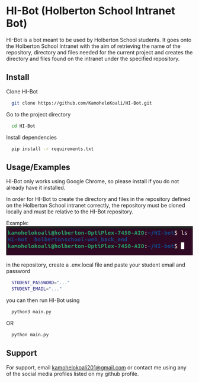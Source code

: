 
# HI-Bot (Holberton School Intranet Bot)

HI-Bot is a bot meant to be used by Holberton School students. It goes onto the Holberton School Intranet with the aim of retrieving the name of the repository, directory and files needed for the current project and creates the directory and files found on the intranet under the specified repository.


## Install

Clone HI-Bot

```bash
  git clone https://github.com/KamoheloKoali/HI-Bot.git
```

Go to the project directory

```bash
  cd HI-Bot
```

Install dependencies

```bash
  pip install -r requirements.txt
```


## Usage/Examples

HI-Bot only works using Google Chrome, so please install if you do not already have it installed.

In order for HI-Bot to create the directory and files in the repository defined on the Holberton School intranet correctly, the repository must be cloned locally and must be relative to the HI-Bot repository.

Example: ![Example Screenshot](./img/image.png)

in the repository, create a .env.local file and paste your student email and password

``` bash
  STUDENT_PASSWORD="..."
  STUDENT_EMAIL="..."
```

you can then run HI-Bot using

``` bash
  python3 main.py
```

OR

``` bash
  python main.py
```
## Support

For support, email kamohelokoali201@gmail.com or contact me using any of the social media profiles listed on my github profile.

